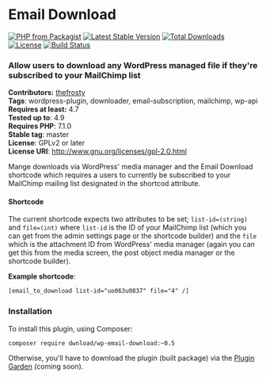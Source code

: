 # Email Download #

[![PHP from Packagist](https://img.shields.io/packagist/php-v/dwnload/wp-email-download.svg)]()
[![Latest Stable Version](https://img.shields.io/packagist/v/dwnload/wp-email-download.svg)](https://packagist.org/packages/dwnload/wp-email-download)
[![Total Downloads](https://img.shields.io/packagist/dt/dwnload/wp-email-download.svg)](https://packagist.org/packages/dwnload/wp-email-download)
[![License](https://img.shields.io/packagist/l/dwnload/wp-email-download.svg)](https://packagist.org/packages/dwnload/wp-email-download)
[![Build Status](https://travis-ci.org/dwnload/wp-email-download.svg?branch=master)](https://travis-ci.org/dwnload/wp-email-download)

### Allow users to download any WordPress managed file if they're subscribed to your MailChimp list

**Contributors:** [thefrosty](https://github.com/thefrosty)  
**Tags**: wordpress-plugin, downloader, email-subscription, mailchimp, wp-api  
**Requires at least:** 4.7  
**Tested up to**: 4.9  
**Requires PHP**: 7.1.0  
**Stable tag**: master  
**License**: GPLv2 or later  
**License URI**: http://www.gnu.org/licenses/gpl-2.0.html  

Mange downloads via WordPress' media manager and the Email Download shortcode which requires 
a users to currently be subscribed to your MailChimp mailing list designated in the shortcod
attribute.

#### Shortcode

The current shortcode expects two attributes to be set; `list-id=(string)` and `file=(int)`
where `list-id` is the ID of your MailChimp list (which you can get from the admin settings 
page or the shortcode builder) and the `file` which is the attachment ID from WordPress' media
manager (again you can get this from the media screen, the post object media manager or the 
shortcode builder).

**Example shortcode**:

```html
[email_to_download list-id="uo063u0837" file="4" /]
```

### Installation

To install this plugin, using Composer:

```
composer require dwnload/wp-email-download:~0.5
```

Otherwise, you'll have to download the plugin (built package)  via the [Plugin Garden]() (coming soon).